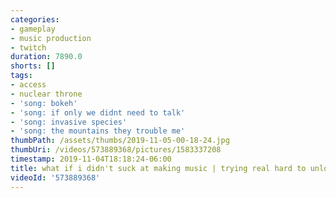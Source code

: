 ```yaml
---
categories:
- gameplay
- music production
- twitch
duration: 7890.0
shorts: []
tags:
- access
- nuclear throne
- 'song: bokeh'
- 'song: if only we didnt need to talk'
- 'song: invasive species'
- 'song: the mountains they trouble me'
thumbPath: /assets/thumbs/2019-11-05-00-18-24.jpg
thumbUri: /videos/573889368/pictures/1583337208
timestamp: 2019-11-04T18:18:24-06:00
title: what if i didn't suck at making music | trying real hard to unlock frog
videoId: '573889368'
---
```

